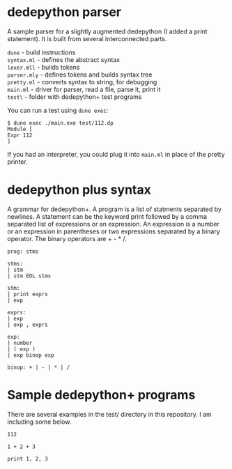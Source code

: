 # dedepython parser

A sample parser for a slightly augmented dedepython (I added a print
statement). It is built from several interconnected parts.

`dune` - build instructions  
`syntax.ml` - defines the abstract syntax  
`lexer.mll` - builds tokens  
`parser.mly` - defines tokens and builds syntax tree  
`pretty.ml` - converts syntax to string, for debugging  
`main.ml` - driver for parser, read a file, parse it, print it  
`test\` - folder with dedepython+ test programs  

You can run a test using `dune exec`:

```
$ dune exec ./main.exe test/112.dp 
Module [
Expr 112
]
```

If you had an interpreter, you could plug it into `main.ml` in place of the
pretty printer.

# dedepython plus syntax

A grammar for dedepython+. A program is a list of statments separated by
newlines. A statement can be the keyword print followed by a comma separated
list of expressions or an expression. An expression is a number or an expression
in parentheses or two expressions separated by a binary operator. The binary
operators are + - * /.

```
prog: stms

stms:
| stm
| stm EOL stms
 
stm:
| print exprs
| exp
  
exprs:
| exp
| exp , exprs

exp:
| number
| ( exp )
| exp binop exp

binop: + | - | * | /
```

# Sample dedepython+ programs

There are several examples in the test/ directory in this repository. I am including some below.

```
112
```

```
1 + 2 + 3
```

```
print 1, 2, 3
```

